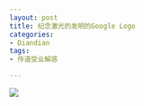 ```yaml
---
layout: post
title: 纪念激光的发明的Google Logo
categories:
- Diandian
tags:
- 传道受业解惑

---
```

<img src="http://m1.img.srcdd.com/farm5/135/5A1EDA193C93BE00EC980AE9A0742087_298_110.GIF" />